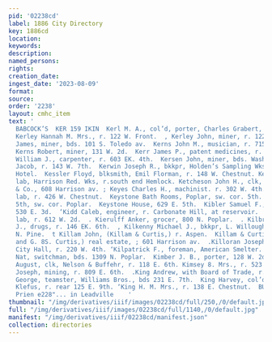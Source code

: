 ```yaml
---
pid: '02238cd'
label: 1886 City Directory
key: 1886cd
location: 
keywords: 
description: 
named_persons: 
rights: 
creation_date: 
ingest_date: '2023-08-09'
format: 
source: 
order: '2238'
layout: cmhc_item
text: '                                                                                   At
  BABCOCK’S  KER 159 IKIN  Kerl M. A., col’d, porter, Charles Grabert, r. 185 W. 2d.  .
  Kerley Hannah M. Mrs., r. 122 W. Front.  , Kerley John, miner, r. 122 W. Front.  Kerns
  James, miner, bds. 101 S. Toledo av.  Kerns John M., musician, r. 715 Harrison av.  ;
  Kerns Robert, miner, 131 W. 2d.  Kerr James P., patent medicines, r. 520 E. 5th.  Kerr
  William J., carpenter, r. 603 EK. 4th.  Kersen John, miner, bds. Washington House.  Kertz
  Jacob, r. 143 W. 7th.  Kerwin Joseph R., bkkpr, Holden’s Sampling Wks, bds. Grand
  Hotel.  Kessler Floyd, blksmith, Emil Florman, r. 148 W. Chestnut. Kestelic Joseph,
  lab, Harrison Red. Wks, r.south end Hemlock. Ketcheson John H., clk, B. F. Gardner
  & Co., 608 Harrison av. ; Keyes Charles H., machinist. r. 302 W. 4th.  -Keyes Joseph,
  lab, r. 426 W. Chestnut.  Keystone Bath Rooms, Poplar, sw. cor. 5th.  Keystone Block,
  5th, sw. cor. Poplar.  Keystone House, 629 E. 5th.  Kibler Samuel F., miner, r.
  530 E. 3d.  ‘Kidd Caleb, engineer, r. Carbonate Hill, at reservoir.  Kier Charles,
  lab, r. 612 W. 2d.  . Kierulff Anker, grocer, 800 N. Poplar.  . Kilbride George
  J., drugs, r. 146 EK. 6th.  , Kilkenny Michael J., bkkpr, L. Willoughby, r. 212
  N. Pine.  t Killam John, (Killam & Curtis,) r. Aspen.  Killam & Curtis, (John Killam
  and G. 8S. Curtis,) real estate, ; 601 Harrison av.  .Killoran Joseph M., city collector,
  City Hall, r. 220 W. 4th. ‘Kilpatrick F., foreman, American Smelter.  , Kimball
  Nat, switchman, bds. 1309 N. Poplar.  Kimber J. B., porter, 128 W. 2d.  -Kimmerle
  August, clk, Nelson & Buffehr, r. 118 E. 6th. Kimsey 8. Mrs., r. 523 Harrison av.  Kindelan
  Joseph, mining, r. 809 E. 6th.  .King Andrew, with Board of Trade, r. 600 E. 6th.  ‘King
  George, teamster, Williams Bros., bds 231 E. 7th.  King Harvey, col’d, porter, Henry
  Klefus, r. rear 125 E. 9th. ‘King H. M. Mrs., r. 138 E. Chestnut.  BUCK & STEEL,
  Prien e228"... in Leadville    '
thumbnail: "/img/derivatives/iiif/images/02238cd/full/250,/0/default.jpg"
full: "/img/derivatives/iiif/images/02238cd/full/1140,/0/default.jpg"
manifest: "/img/derivatives/iiif/02238cd/manifest.json"
collection: directories
---
```

